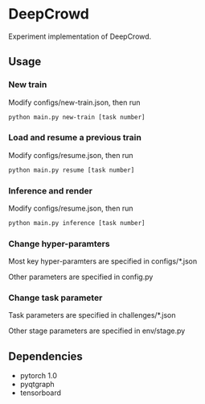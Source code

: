 # DeepCrowd

Experiment implementation of DeepCrowd.

## Usage

### New train

Modify configs/new-train.json, then run

``` bash
python main.py new-train [task number]
```

### Load and resume a previous train

Modify configs/resume.json, then run

``` bash
python main.py resume [task number]
```

### Inference and render

Modify configs/resume.json, then run

``` bash
python main.py inference [task number]
```

### Change hyper-paramters

Most key hyper-paramters are specified in configs/*.json

Other parameters are specified in config.py

### Change task parameter

Task parameters are specified in challenges/*.json

Other stage parameters are specified in env/stage.py

## Dependencies

* pytorch 1.0
* pyqtgraph
* tensorboard
